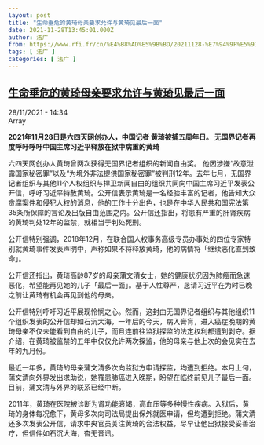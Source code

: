 ```yaml
---
layout: post
title: "生命垂危的黄琦母亲要求允许与黄琦见最后一面"
date: 2021-11-28T13:45:01.000Z
author: 法广
from: https://www.rfi.fr/cn/%E4%B8%AD%E5%9B%BD/20211128-%E7%94%9F%E5%91%BD%E5%9E%82%E5%8D%B1%E7%9A%84%E9%BB%84%E7%90%A6%E6%AF%8D%E4%BA%B2%E8%A6%81%E6%B1%82%E5%85%81%E8%AE%B8%E4%B8%8E%E9%BB%84%E7%90%A6%E8%A7%81%E6%9C%80%E5%90%8E%E4%B8%80%E9%9D%A2
tags: [ 法广 ]
categories: [ 法广 ]
---
```

<!--1638107101000-->
[生命垂危的黄琦母亲要求允许与黄琦见最后一面](https://www.rfi.fr/cn/%E4%B8%AD%E5%9B%BD/20211128-%E7%94%9F%E5%91%BD%E5%9E%82%E5%8D%B1%E7%9A%84%E9%BB%84%E7%90%A6%E6%AF%8D%E4%BA%B2%E8%A6%81%E6%B1%82%E5%85%81%E8%AE%B8%E4%B8%8E%E9%BB%84%E7%90%A6%E8%A7%81%E6%9C%80%E5%90%8E%E4%B8%80%E9%9D%A2)
------

<div>
<div>28/11/2021 - 14:34</div>Array<p><strong>                    2021年11月28日是六四天网创办人，中国记者 黄琦被捕五周年日。 无国界记者再度呼吁呼吁中国主席习近平释放在狱中病重的黄琦                </strong></p><div >                    <p>六四天网创办人黄琦曾两次获得无国界记者组织的新闻自由奖。 他因涉嫌“故意泄露国家秘密罪”以及“为境外非法提供国家秘密罪”被判刑12年。去年七月，无国界记者组织与其他11个人权组织与捍卫新闻自由的组织共同向中国主席习近平发表公开信，呼吁习近平特赦黄琦。公开信表示黄琦是一名经验丰富的记者，他告知大众贪腐案件和侵犯人权的消息，他的工作十分出色，也是在中华人民共和国宪法第35条所保障的言论及出版自由范围之内。公开信还指出，将患有严重的肝肾疾病的黄琦判处12年的监禁，就相当于判处死刑。</p><p>公开信特别强调，2018年12月，在联合国人权事务高级专员办事处的四位专家特别就黄琦事件发表声明中，声称如果不将释放黄琦，他的病情将「继续恶化直到致命」。</p><p>公开信还指出，黄琦高龄87岁的母亲蒲文清女士，她的健康状况因为肺癌而急速恶化，希望能再见她的儿子「最后一面」。基于人性尊严，恳请习近平在为时已晚之前让黄琦有机会再见到他的母亲。</p><p>公开信特别呼吁习近平展现怜悯之心。然而，这封由无国界记者组织与其他组织11个组织发表的公开信却如石沉大海，一年后的今天，病入膏肓，进入癌症晚期的黄琦母亲不仅未能看到自由的儿子，而且连前往监狱探监的法定权利都遭到剥夺。据介绍，在黄琦被监禁的五年中仅仅允许两次探监，他的母亲与他上次的会见实在去年的九月份。</p><p>最近一年多，黄琦的母亲蒲文清多次向监狱方申请探监，均遭到拒绝。本月上旬，蒲文清向外界发出求助说，她罹患肺癌进入晚期，盼望在临终前见儿子最后一面。目前，蒲文清与外界的联系已经中断。</p><p>2011年，黄琦在医院被诊断为肾功能衰竭，高血压等多种慢性疾病。入狱后，黄琦的身体每况愈下，黄母多次向司法局提出保外就医申请，但均遭到拒绝。蒲文清还多次发表公开信，请求中央官员关注黄琦的合法权益，尽早让他出狱接受妥善治疗，但信件如石沉大海，杳无音讯。</p>                                            <div data-selfpromo-newsletter>    </div>    <div data-selfpromo-app>    </div>                </div>
</div>
